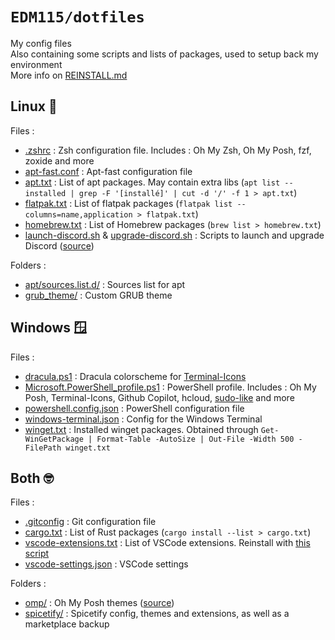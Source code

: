 # `EDM115/dotfiles`
My config files  
Also containing some scripts and lists of packages, used to setup back my environment  
More info on [REINSTALL.md](./REINSTALL.md)

## Linux :penguin:

Files :
- [.zshrc](.zshrc) : Zsh configuration file. Includes : Oh My Zsh, Oh My Posh, fzf, zoxide and more
- [apt-fast.conf](apt-fast.conf) : Apt-fast configuration file
- [apt.txt](apt.txt) : List of apt packages. May contain extra libs (`apt list --installed | grep -F '[installé]' | cut -d '/' -f 1 > apt.txt`)
- [flatpak.txt](flatpak.txt) : List of flatpak packages (`flatpak list --columns=name,application > flatpak.txt`)
- [homebrew.txt](homebrew.txt) : List of Homebrew packages (`brew list > homebrew.txt`)
- [launch-discord.sh](launch-discord.sh) & [upgrade-discord.sh](upgrade-discord.sh) : Scripts to launch and upgrade Discord ([source](https://gist.github.com/EDM115/5b6918c4433de7038588c78d602f7de5))

Folders :
- [apt/sources.list.d/](apt/sources.list.d/) : Sources list for apt
- [grub_theme/](grub_theme/) : Custom GRUB theme

## Windows :window:

Files :
- [dracula.ps1](dracula.ps1) : Dracula colorscheme for [Terminal-Icons](https://github.com/devblackops/Terminal-Icons)
- [Microsoft.PowerShell_profile.ps1](Microsoft.PowerShell_profile.ps1) : PowerShell profile. Includes : Oh My Posh, Terminal-Icons, Github Copilot, hcloud, [sudo-like](https://gist.github.com/EDM115/daff204ae4bb19f0a90291d036e433ed) and more
- [powershell.config.json](powershell.config.json) : PowerShell configuration file
- [windows-terminal.json](windows-terminal.json) : Config for the Windows Terminal
- [winget.txt](winget.txt) : Installed winget packages. Obtained through `Get-WinGetPackage | Format-Table -AutoSize | Out-File -Width 500 -FilePath winget.txt`

## Both :nerd_face:

Files :
- [.gitconfig](.gitconfig) : Git configuration file
- [cargo.txt](cargo.txt) : List of Rust packages (`cargo install --list > cargo.txt`)
- [vscode-extensions.txt](vscode-extensions.txt) : List of VSCode extensions. Reinstall with [this script](https://gist.github.com/EDM115/7f90913892cf5dd0e5141316ea37b261)
- [vscode-settings.json](vscode-settings.json) : VSCode settings

Folders :
- [omp/](omp/) : Oh My Posh themes ([source](https://github.com/EDM115/EDM115-ohmyposh-theme))
- [spicetify/](spicetify/) : Spicetify config, themes and extensions, as well as a marketplace backup
